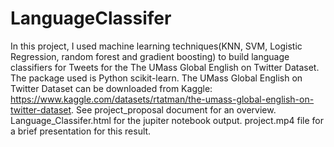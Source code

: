 # LanguageClassifer
In this project, I used machine learning techniques(KNN, SVM, Logistic Regression, random forest and gradient boosting) to build language classifiers for Tweets for the The UMass Global English on Twitter Dataset. The package used is Python scikit-learn.
The UMass Global English on Twitter Dataset can be downloaded from Kaggle:
https://www.kaggle.com/datasets/rtatman/the-umass-global-english-on-twitter-dataset.
See project_proposal document for an overview.
Language_Classifer.html for the jupiter notebook output.
project.mp4 file for a brief presentation for this result.
